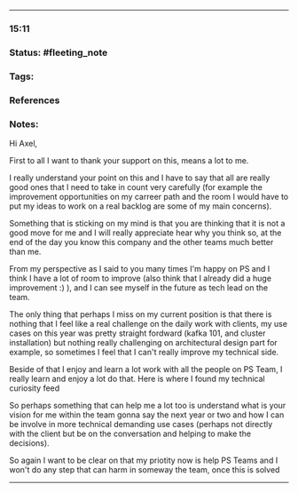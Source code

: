 --- 
### 15:11

### Status: #fleeting_note
### Tags:
### References

### Notes:

Hi Axel,

First to all I want to thank your support on this, means a lot to me.

I really understand your point on this and I have to say that all are really good ones that I need to take in count very carefully (for example the improvement opportunities on my carreer path and the room I would have to put my ideas to work on a real backlog  are some of my main concerns).

Something that is sticking on my mind is that you are thinking that it is not a good move for me and I will really appreciate hear why you think so, at the end of the day you know this company and the other teams much better than me.

From my perspective as I said to you many times I'm happy on PS and I think I have a lot of room to improve (also think that I already did a huge improvement :) ), and I can see myself in the future as tech lead on the team. 

The only thing that perhaps I miss on my current position is that there is nothing that I feel like a real challenge on the daily work with clients, my use cases on this year was pretty straight fordward (kafka 101, and cluster installation) but nothing really challenging on architectural design part for example, so sometimes I feel that I can't really improve my technical side.

Beside of that I enjoy and learn a lot work with all the people on PS Team, I really learn and enjoy a lot do that. Here is where I found my technical curiosity feed

So perhaps something that can help me a lot too is understand what is your vision for me within the team gonna say the next year or two and how I can be involve in more technical demanding use cases (perhaps not directly with the client but be on the conversation and helping to make the decisions).

So again I want to be clear on that my priotity now is help PS Teams and I won't do any step that can harm in someway the team, once this is solved






---